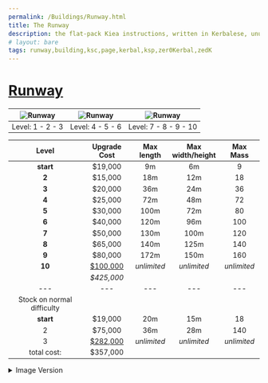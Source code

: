 ```yaml
---
permalink: /Buildings/Runway.html
title: The Runway
description: the flat-pack Kiea instructions, written in Kerbalese, unusally present
# layout: bare
tags: runway,building,ksc,page,kerbal,ksp,zer0Kerbal,zedK
---
```

<!-- Runway.md v 1.1.0.0
Komplexity (KPLX)
created: 05 Nov 2019
updated: 14 Apr 2022
this file: CC BY-SA 4.0 by zer0Kerbal
 -->

# [Runway](https://wiki.kerbalspaceprogram.com/wiki/Runway)

| ![Runway](https://wiki.kerbalspaceprogram.com/images/thumb/c/c3/RunwayTier1.png/90px-RunwayTier1.png) | ![Runway](https://wiki.kerbalspaceprogram.com/images/thumb/2/24/RunwayTier2.png/120px-RunwayTier2.png) | ![Runway](https://wiki.kerbalspaceprogram.com/images/thumb/6/60/Runway.jpg/120px-Runway.jpg) |
| ----------------------------------------------------------------------------------------------------- | ------------------------------------------------------------------------------------------------------ | -------------------------------------------------------------------------------------------- |
| Level: 1 - 2 - 3                                                                                      | Level: 4 - 5 - 6                                                                                       | Level: 7 - 8 - 9 - 10                                                                        |

|         **Level**          | **Upgrade Cost** | **Max<br/>length** | **Max<br/>width/height** | **Max Mass** |
| :------------------------: | :--------------: | :----------------: | :----------------------: | :----------: |
|         **start**          |     $19,000      |         9m         |            6m            |      9       |
|           **2**            |     $15,000      |        18m         |           12m            |      18      |
|           **3**            |     $20,000      |        36m         |           24m            |      36      |
|           **4**            |     $25,000      |        72m         |           48m            |      72      |
|           **5**            |     $30,000      |        100m        |           72m            |      80      |
|           **6**            |     $40,000      |        120m        |           96m            |     100      |
|           **7**            |     $50,000      |        130m        |           100m           |     120      |
|           **8**            |     $65,000      |        140m        |           125m           |     140      |
|           **9**            |     $80,000      |        172m        |           150m           |     160      |
|           **10**           | <u>$100,000</u>  |    *unlimited*     |       *unlimited*        | *unlimited*  |
|                            |    *$425,000*    |                    |                          |              |
|            ---             |       ---        |        ---         |           ---            |     ---      |
| Stock on normal difficulty |
|         **start**          |     $19,000      |        20m         |           15m            |      18      |
|             2              |     $75,000      |        36m         |           28m            |     140      |
|             3              | <u>$282,000</u>  |    *unlimited*     |       *unlimited*        | *unlimited*  |
|        total cost:         |     $357,000     |                    |                          |              |

<details>
  <summary> Image Version</summary>
  <p> <a href="https://github.com/zer0Kerbal/Komplexity/blob/master/img/Runway.png" target="_blank"><img src="https://github.com/zer0Kerbal/Komplexity/blob/master/img/Runway.png" alt="Runway"/></a></p>
</details>